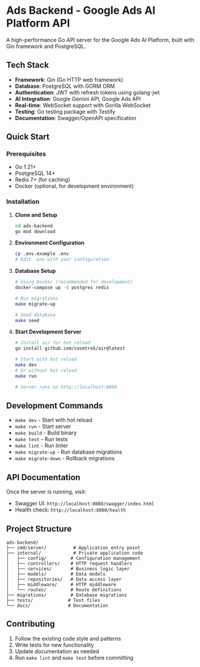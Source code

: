 # Ads Backend - Google Ads AI Platform API

A high-performance Go API server for the Google Ads AI Platform, built with Gin framework and PostgreSQL.

## Tech Stack

- **Framework**: Gin (Go HTTP web framework)
- **Database**: PostgreSQL with GORM ORM
- **Authentication**: JWT with refresh tokens using golang-jwt
- **AI Integration**: Google Gemini API, Google Ads API
- **Real-time**: WebSocket support with Gorilla WebSocket
- **Testing**: Go testing package with Testify
- **Documentation**: Swagger/OpenAPI specification

## Quick Start

### Prerequisites

- Go 1.21+
- PostgreSQL 14+
- Redis 7+ (for caching)
- Docker (optional, for development environment)

### Installation

1. **Clone and Setup**
   ```bash
   cd ads-backend
   go mod download
   ```

2. **Environment Configuration**
   ```bash
   cp .env.example .env
   # Edit .env with your configuration
   ```

3. **Database Setup**
   ```bash
   # Using Docker (recommended for development)
   docker-compose up -d postgres redis
   
   # Run migrations
   make migrate-up
   
   # Seed database
   make seed
   ```

4. **Start Development Server**
   ```bash
   # Install air for hot reload
   go install github.com/cosmtrek/air@latest
   
   # Start with hot reload
   make dev
   # Or without hot reload
   make run
   
   # Server runs on http://localhost:8080
   ```

## Development Commands

- `make dev` - Start with hot reload
- `make run` - Start server
- `make build` - Build binary
- `make test` - Run tests
- `make lint` - Run linter
- `make migrate-up` - Run database migrations
- `make migrate-down` - Rollback migrations

## API Documentation

Once the server is running, visit:
- Swagger UI: `http://localhost:8080/swagger/index.html`
- Health check: `http://localhost:8080/health`

## Project Structure

```
ads-backend/
├── cmd/server/          # Application entry point
├── internal/            # Private application code
│   ├── config/         # Configuration management
│   ├── controllers/    # HTTP request handlers
│   ├── services/       # Business logic layer
│   ├── models/         # Data models
│   ├── repositories/   # Data access layer
│   ├── middleware/     # HTTP middleware
│   └── routes/         # Route definitions
├── migrations/         # Database migrations
├── tests/             # Test files
└── docs/              # Documentation
```

## Contributing

1. Follow the existing code style and patterns
2. Write tests for new functionality
3. Update documentation as needed
4. Run `make lint` and `make test` before committing